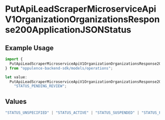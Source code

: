 # PutApiLeadScraperMicroserviceApiV1OrganizationOrganizationsResponse200ApplicationJSONStatus

## Example Usage

```typescript
import {
  PutApiLeadScraperMicroserviceApiV1OrganizationOrganizationsResponse200ApplicationJSONStatus,
} from "oppulence-backend-sdk/models/operations";

let value:
  PutApiLeadScraperMicroserviceApiV1OrganizationOrganizationsResponse200ApplicationJSONStatus =
    "STATUS_PENDING_REVIEW";
```

## Values

```typescript
"STATUS_UNSPECIFIED" | "STATUS_ACTIVE" | "STATUS_SUSPENDED" | "STATUS_PENDING_VERIFICATION" | "STATUS_REVOKED" | "STATUS_EXPIRED" | "STATUS_RATE_LIMITED" | "STATUS_PENDING_REVIEW" | "STATUS_DEPRECATED" | "STATUS_MAINTENANCE"
```